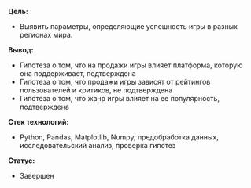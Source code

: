 **Цель:**
- Выявить параметры, определяющие успешность игры в разных регионах мира. 

**Вывод:**
- Гипотеза о том, что на продажи игры влияет платформа, которую она поддерживает, подтверждена
- Гипотеза о том, что продажи игры зависят от рейтингов пользователей и критиков, не подтверждена
- Гипотеза о том, что жанр игры влияет на ее популярность, подтверждена

**Стек технологий:**
- Python, Pandas, Matplotlib, Numpy, предобработка данных,
исследовательский анализ, проверка гипотез

**Статус:**
- Завершен
